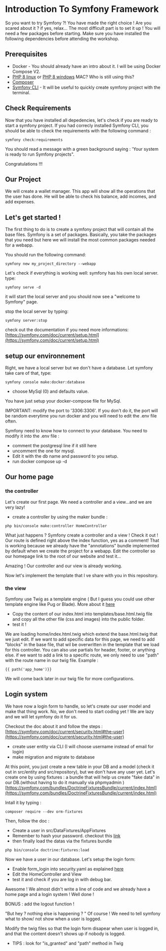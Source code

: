 # Introduction To Symfony Framework

So you want to try Symfony ?! You have made the right choice !
Are you scared about it ? if yes, relax... The most difficult part is to set it up ! You will need a few packages before starting. Make sure you have installed the following dependencies before attending the workshop.

## Prerequisites

- Docker - You should already have an intro about it. I will be using Docker Compose V2.
- [PHP 8 linux](https://linuxhint.com/install-php-8-ubuntu-22-04/) or [PHP 8 windows](https://www.educative.io/answers/how-to-install-php-8-on-windows) MAC? Who is still using this?
- [Composer](https://getcomposer.org/)
- [Symfony CLI](https://symfony.com/download) - It will be useful to quickly create symfony project with the terminal.

## Check Requirements

Now that you have installed all depedencies, let's check if you are ready to start a symfony project. If you had correcly installed Symfony CLI, you should be able to check the requirements with the following command :

```
symfony check:requirements
```

You should read a message with a green background saying : 'Your system is ready to run Symfony projects".

Congratulations !!!

## Our Project

We will create a wallet manager. This app will show all the operations that the user has done. He will be able to check his balance, add incomes, and add expenses.

## Let's get started !

The first thing to do is to create a symfony project that will contain all the base files. Symfony is a set of packages. Basically, you take the packages that you need but here we will install the most common packages needed for a webapp.

You should run the following command:

```
symfony new my_project_directory --webapp
```

Let's check if everything is working well: symfony has his own local server.
type:

```
symfony serve -d
```

it will start the local server and you should now see a "welcome to Symfony" page.

stop the local server by typing:

```
symfony server:stop
```

check out the documentation if you need more informations: [https://symfony.com/doc/current/setup.html](https://symfony.com/doc/current/setup.html)

## setup our environnement

Right, we have a local server but we don't have a database. Let symfony take care of that, type:

```
symfony console make:docker:database
```

- choose MySql (0) and defaults value.

You have just setup your docker-compose file for MySql.

IMPORTANT: modify the port to '3306:3306'. If you don't do it, the port will be random everytime you run docker and you will need to edit the .env file often.

Symfony need to know how to connect to your database. You need to modify it into the .env file :

- comment the postgresql line if it still here
- uncomment the one for mysql.
- Edit it with the db name and password to you setup.
- run docker compose up -d

## Our home page

### the controller

Let's create our first page. We need a controller and a view...and we are very lazy!

- create a controller by using the maker bundle :

```
php bin/console make:controller HomeController
```

What just happens ? Symfony create a controller and a view ! Check it out !
Our route is defined right above the index function, yes as a comment! That is working because we already have the "annotations" bundle implemented by default when we create the project for a webapp.
Edit the controller so our homepage link to the root of our website and test it...

Amazing ! Our controller and our view is already working.

Now let's implement the template that I ve share with you in this repository.

### the view

Symfony use Twig as a template engine ( But I guess you could use other template engine like Pug or Blade).
More about it [here](https://symfony.com/doc/current/templates.html)

- Copy the content of our index.html into templates/base.html.twig file and copy all the other file (css and images) into the public folder.
- test it !

We are loading home/index.html.twig which extend the base.html.twig that we just edit.
If we want to add specific data for this page, we need to add "blocks" in the base file, that wil be overwritten in the template that we load for this controller. You can also use partials for header, footer, or anything else.
if we want to add a link to a specific route, we only need to use "path" with the route name in our twig file. Example :

```
{{ path('app_home')}}
```

We will come back later in our twig file for more configurations.

## Login system

We have now a login form to handle, so let's create our user model and make that thing work.
No, we don't need to start coding yet ! We are lazy and we will let symfony do it for us.

Checkout the doc about it and follow the steps : [https://symfony.com/doc/current/security.html#the-user](https://symfony.com/doc/current/security.html#the-user)

- create user entity via CLI (I will choose username instead of email for login)
- make migration and migrate to database

At this point, you just create a new table in your DB and a model (check it out in src/entity and src/repository), but we don't have any user yet.
Let's create one by using fixtures : a bundle that will help us create "fake data" in our DB.(without having to do it manually via phpmyadmin )
[https://symfony.com/bundles/DoctrineFixturesBundle/current/index.html](https://symfony.com/bundles/DoctrineFixturesBundle/current/index.html)

Intall it by typing :

```
composer require --dev orm-fixtures
```

Then, follow the doc :

- Create a user in src/DataFixtures/AppFixtures
- Remember to hash your password. checkout this [link](https://symfony.com/doc/current/security/passwords.html)
- then finally load the datas via the fixtures bundle

```
php bin/console doctrine:fixtures:load
```

Now we have a user in our database. Let's setup the login form:

- Enable form_login into security.yaml as explained [here](https://symfony.com/doc/current/security.html#form-login)
- Edit the HomeController and View
- test it and check if you are log in with debug bar.

Awesome ! We almost didn't write a line of code and we already have a home page and a login system ! Well done !

BONUS : add the logout function !

"But hey ? nothing else is happening ? "
Of course ! We need to tell symfony what to show/ not show when a user is logged.

Modify the twig files so that the login form disapear when user is logged in, and that the content doesn't shows up if nobody is logged.

- TIPS : look for "is_granted" and "path" method in Twig
